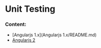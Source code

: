 # Unit Testing

### Content:
- [Angularjs 1.x](Angularjs 1.x/README.md)
- [Angularjs 2](Angularjs-2/README.md)

